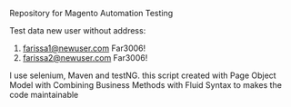 Repository for Magento Automation Testing

Test data new user without address: 
1. farissa1@newuser.com Far3006!
2. farissa2@newuser.com Far3006!

I use selenium, Maven and testNG. this script created with Page Object Model with Combining Business Methods with Fluid Syntax to makes the code maintainable
